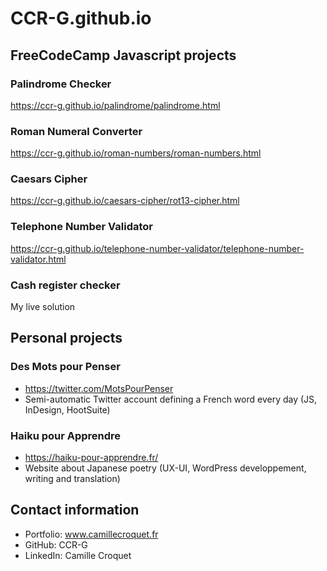 # CCR-G.github.io

## FreeCodeCamp Javascript projects

### Palindrome Checker
  https://ccr-g.github.io/palindrome/palindrome.html

### Roman Numeral Converter
  https://ccr-g.github.io/roman-numbers/roman-numbers.html

### Caesars Cipher
  https://ccr-g.github.io/caesars-cipher/rot13-cipher.html

### Telephone Number Validator
  https://ccr-g.github.io/telephone-number-validator/telephone-number-validator.html

### Cash register checker
My live solution

## Personal projects

### Des Mots pour Penser
 - https://twitter.com/MotsPourPenser
 - Semi-automatic Twitter account defining a French word every day (JS, InDesign, HootSuite)
  
### Haiku pour Apprendre
 - https://haiku-pour-apprendre.fr/
 - Website about Japanese poetry (UX-UI, WordPress developpement, writing and translation)

## Contact information

- Portfolio: www.camillecroquet.fr
- GitHub: CCR-G
- LinkedIn: Camille Croquet

